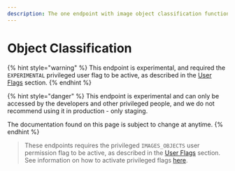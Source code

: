 ```yaml
---
description: The one endpoint with image object classification functionality.
---
```


# Object Classification

{% hint style="warning" %}
This endpoint is experimental, and required the `EXPERIMENTAL` privileged user flag to be active, as described in the [User Flags](../basics/intents.md#what-are-user-flags) section.
{% endhint %}

{% hint style="danger" %}
This endpoint is experimental and can only be accessed by the developers and other privileged people, and we do not recommend using it in production - only staging. 

The documentation found on this page is subject to change at anytime.
{% endhint %}

> These endpoints requires the privileged `IMAGES_OBJECTS` user permission flag to be active, as described in the [User Flags](../basics/intents.md#what-are-user-flags) section. See information on how to activate privileged flags [here](../basics/intents.md#activating-privileged-flags).




